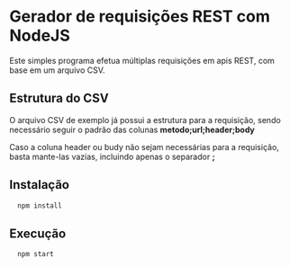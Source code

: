 
# Gerador de requisições REST com NodeJS

Este simples programa efetua múltiplas requisições em apis REST, com base em um arquivo CSV.




## Estrutura do CSV

O arquivo CSV de exemplo já possui a estrutura para a requisição, sendo necessário seguir o padrão das colunas **metodo;url;header;body**

Caso a coluna header ou budy não sejam necessárias para a requisição, basta mante-las vazias, incluindo apenas o separador **;**

## Instalação

```bash
  npm install
```
    

## Execução

```bash
  npm start
```
        